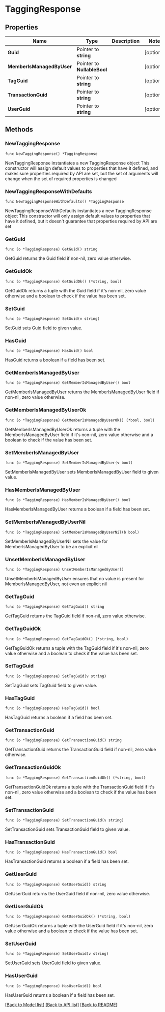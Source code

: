 # TaggingResponse

## Properties

Name | Type | Description | Notes
------------ | ------------- | ------------- | -------------
**Guid** | Pointer to **string** |  | [optional] 
**MemberIsManagedByUser** | Pointer to **NullableBool** |  | [optional] 
**TagGuid** | Pointer to **string** |  | [optional] 
**TransactionGuid** | Pointer to **string** |  | [optional] 
**UserGuid** | Pointer to **string** |  | [optional] 

## Methods

### NewTaggingResponse

`func NewTaggingResponse() *TaggingResponse`

NewTaggingResponse instantiates a new TaggingResponse object
This constructor will assign default values to properties that have it defined,
and makes sure properties required by API are set, but the set of arguments
will change when the set of required properties is changed

### NewTaggingResponseWithDefaults

`func NewTaggingResponseWithDefaults() *TaggingResponse`

NewTaggingResponseWithDefaults instantiates a new TaggingResponse object
This constructor will only assign default values to properties that have it defined,
but it doesn't guarantee that properties required by API are set

### GetGuid

`func (o *TaggingResponse) GetGuid() string`

GetGuid returns the Guid field if non-nil, zero value otherwise.

### GetGuidOk

`func (o *TaggingResponse) GetGuidOk() (*string, bool)`

GetGuidOk returns a tuple with the Guid field if it's non-nil, zero value otherwise
and a boolean to check if the value has been set.

### SetGuid

`func (o *TaggingResponse) SetGuid(v string)`

SetGuid sets Guid field to given value.

### HasGuid

`func (o *TaggingResponse) HasGuid() bool`

HasGuid returns a boolean if a field has been set.

### GetMemberIsManagedByUser

`func (o *TaggingResponse) GetMemberIsManagedByUser() bool`

GetMemberIsManagedByUser returns the MemberIsManagedByUser field if non-nil, zero value otherwise.

### GetMemberIsManagedByUserOk

`func (o *TaggingResponse) GetMemberIsManagedByUserOk() (*bool, bool)`

GetMemberIsManagedByUserOk returns a tuple with the MemberIsManagedByUser field if it's non-nil, zero value otherwise
and a boolean to check if the value has been set.

### SetMemberIsManagedByUser

`func (o *TaggingResponse) SetMemberIsManagedByUser(v bool)`

SetMemberIsManagedByUser sets MemberIsManagedByUser field to given value.

### HasMemberIsManagedByUser

`func (o *TaggingResponse) HasMemberIsManagedByUser() bool`

HasMemberIsManagedByUser returns a boolean if a field has been set.

### SetMemberIsManagedByUserNil

`func (o *TaggingResponse) SetMemberIsManagedByUserNil(b bool)`

 SetMemberIsManagedByUserNil sets the value for MemberIsManagedByUser to be an explicit nil

### UnsetMemberIsManagedByUser
`func (o *TaggingResponse) UnsetMemberIsManagedByUser()`

UnsetMemberIsManagedByUser ensures that no value is present for MemberIsManagedByUser, not even an explicit nil
### GetTagGuid

`func (o *TaggingResponse) GetTagGuid() string`

GetTagGuid returns the TagGuid field if non-nil, zero value otherwise.

### GetTagGuidOk

`func (o *TaggingResponse) GetTagGuidOk() (*string, bool)`

GetTagGuidOk returns a tuple with the TagGuid field if it's non-nil, zero value otherwise
and a boolean to check if the value has been set.

### SetTagGuid

`func (o *TaggingResponse) SetTagGuid(v string)`

SetTagGuid sets TagGuid field to given value.

### HasTagGuid

`func (o *TaggingResponse) HasTagGuid() bool`

HasTagGuid returns a boolean if a field has been set.

### GetTransactionGuid

`func (o *TaggingResponse) GetTransactionGuid() string`

GetTransactionGuid returns the TransactionGuid field if non-nil, zero value otherwise.

### GetTransactionGuidOk

`func (o *TaggingResponse) GetTransactionGuidOk() (*string, bool)`

GetTransactionGuidOk returns a tuple with the TransactionGuid field if it's non-nil, zero value otherwise
and a boolean to check if the value has been set.

### SetTransactionGuid

`func (o *TaggingResponse) SetTransactionGuid(v string)`

SetTransactionGuid sets TransactionGuid field to given value.

### HasTransactionGuid

`func (o *TaggingResponse) HasTransactionGuid() bool`

HasTransactionGuid returns a boolean if a field has been set.

### GetUserGuid

`func (o *TaggingResponse) GetUserGuid() string`

GetUserGuid returns the UserGuid field if non-nil, zero value otherwise.

### GetUserGuidOk

`func (o *TaggingResponse) GetUserGuidOk() (*string, bool)`

GetUserGuidOk returns a tuple with the UserGuid field if it's non-nil, zero value otherwise
and a boolean to check if the value has been set.

### SetUserGuid

`func (o *TaggingResponse) SetUserGuid(v string)`

SetUserGuid sets UserGuid field to given value.

### HasUserGuid

`func (o *TaggingResponse) HasUserGuid() bool`

HasUserGuid returns a boolean if a field has been set.


[[Back to Model list]](../README.md#documentation-for-models) [[Back to API list]](../README.md#documentation-for-api-endpoints) [[Back to README]](../README.md)



